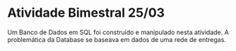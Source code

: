 # Atividade Bimestral 25/03
Um Banco de Dados em SQL foi construído e manipulado nesta atividade. A problemática da Database se baseava em dados de uma rede de entregas.
